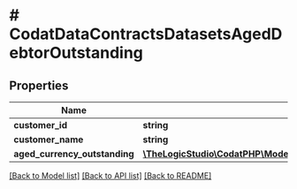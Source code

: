 # # CodatDataContractsDatasetsAgedDebtorOutstanding

## Properties

Name | Type | Description | Notes
------------ | ------------- | ------------- | -------------
**customer_id** | **string** |  | [optional]
**customer_name** | **string** |  | [optional]
**aged_currency_outstanding** | [**\TheLogicStudio\CodatPHP\Model\CodatDataContractsDatasetsAgedCurrencyOutstanding[]**](CodatDataContractsDatasetsAgedCurrencyOutstanding.md) |  | [optional]

[[Back to Model list]](../../README.md#models) [[Back to API list]](../../README.md#endpoints) [[Back to README]](../../README.md)

